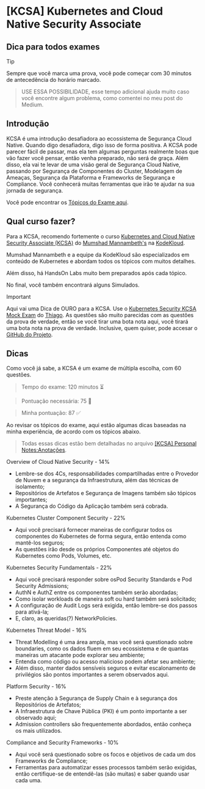 # [KCSA] Kubernetes and Cloud Native Security Associate

## Dica para todos exames
> [!TIP] 
> Sempre que você marca uma prova, você pode começar com 30 minutos de antecedência do horário marcado.

> USE ESSA POSSIBILIDADE, esse tempo adicional ajuda muito caso você encontre algum problema, como comentei no meu post do Medium.

## Introdução

KCSA é uma introdução desafiadora ao ecossistema de Segurança Cloud Native. Quando digo desafiadora, digo isso de forma positiva. A KCSA pode parecer fácil de passar, mas ela tem algumas perguntas realmente boas que vão fazer você pensar, então venha preparado, não será de graça. Além disso, ela vai te levar de uma visão geral de Segurança Cloud Native, passando por Segurança de Componentes do Cluster, Modelagem de Ameaças, Segurança da Plataforma e Frameworks de Segurança e Compliance. Você conhecerá muitas ferramentas que irão te ajudar na sua jornada de segurança.

Você pode encontrar os [Tópicos do Exame aqui](https://training.linuxfoundation.org/certification/kubernetes-and-cloud-native-security-associate-kcsa/).

## Qual curso fazer?

Para a KCSA, recomendo fortemente o curso [Kubernetes and Cloud Native Security Associate (KCSA)](https://learn.kodekloud.com/user/courses/kubernetes-and-cloud-native-security-associate-kcsa) do [Mumshad Mannambeth's](https://www.linkedin.com/in/mmumshad/) na [KodeKloud](https://learn.kodekloud.com/).

Mumshad Mannambeth e a equipe da KodeKloud são especializados em conteúdo de Kubernetes e abordam todos os tópicos com muitos detalhes.

Além disso, há HandsOn Labs muito bem preparados após cada tópico.

No final, você também encontrará alguns Simulados.

> [!IMPORTANT] 
> Aqui vai uma Dica de OURO para a KCSA. Use o [Kubernetes Security KCSA Mock Exam](https://kubernetes-security-kcsa-mock.vercel.app/) do [Thiago](https://www.linkedin.com/in/thiago4go/). As questões são muito parecidas com as questões da prova de verdade, então se você tirar uma bota nota aqui, você tirará uma bota nota na prova de verdade. Inclusive, quem quiser, pode accesar o [GitHub do Projeto](https://github.com/thiago4go/kubernetes-security-kcsa-mock).

## Dicas

Como você já sabe, a KCSA é um exame de múltipla escolha, com 60 questões.

>Tempo do exame: 120 minutos ⏳

>Pontuação necessária: 75 🎯

>Minha pontuação: 87 ✅

Ao revisar os tópicos do exame, aqui estão algumas dicas baseadas na minha experiência, de acordo com os tópicos abaixo.

>Todas essas dicas estão bem detalhadas no arquivo [[KCSA] Personal Notes:Anotações](./[KCSA]%20Personal%20notes:Anotações.pdf).

Overview of Cloud Native Security - 14%
* Lembre-se dos 4Cs, responsabilidades compartilhadas entre o Provedor de Nuvem e a segurança da Infraestrutura, além das técnicas de isolamento;
* Repositórios de Artefatos e Segurança de Imagens também são tópicos importantes;
* A Segurança do Código da Aplicação também será cobrada.

Kubernetes Cluster Component Security - 22%
* Aqui você precisará fornecer maneiras de configurar todos os componentes do Kubernetes de forma segura, então entenda como mantê-los seguros;
* As questões irão desde os próprios Componentes até objetos do Kubernetes como Pods, Volumes, etc.

Kubernetes Security Fundamentals - 22%
* Aqui você precisará responder sobre osPod Security Standards e Pod Security Admissions;
* AuthN e AuthZ entre os componentes também serão abordadas;
* Como isolar workloads de maneira soft ou hard também será solicitado;
* A configuração de Audit Logs será exigida, então lembre-se dos passos para ativá-la;
* E, claro, as queridas(?) NetworkPolicies.

Kubernetes Threat Model - 16%
* Threat Modelling é uma área ampla, mas você será questionado sobre boundaries, como os dados fluem em seu ecossistema e de quantas maneiras um atacante pode explorar seu ambiente;
* Entenda como código ou acesso malicioso podem afetar seu ambiente;
* Além disso, manter dados sensíveis seguros e evitar escalonamento de privilégios são pontos importantes a serem observados aqui.

Platform Security - 16%
* Preste atenção à Segurança de Supply Chain e à segurança dos Repositórios de Artefatos;
* A Infraestrutura de Chave Pública (PKI) é um ponto importante a ser observado aqui;
* Admission controllers são frequentemente abordados, então conheça os mais utilizados.

Compliance and Security Frameworks - 10%
* Aqui você será questionado sobre os focos e objetivos de cada um dos Frameworks de Compliance;
* Ferramentas para automatizar esses processos também serão exigidas, então certifique-se de entendê-las (são muitas) e saber quando usar cada uma.